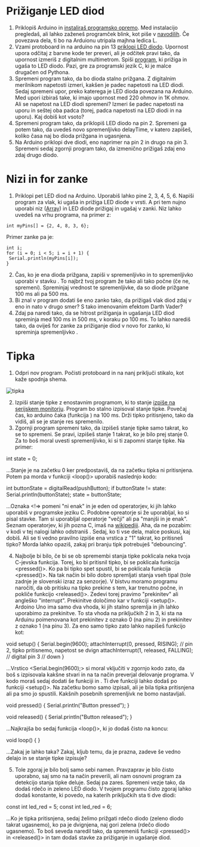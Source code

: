 Prižiganje LED diod
===================
1. Priklopiš Arduino in [instaliraš programsko opremo](https://www.arduino.cc/en/Guide/MacOSX). Med instalacijo pregledaš, ali lahko zaženeš programček blink, kot piše v [navodilih](https://www.arduino.cc/en/Guide/MacOSX). Če povezava dela, ti bo na Arduionu utripala majhna ledica L.
2. Vzami protoboard in na arduino na pin 13 [priklopi LED diodo](https://www.arduino.cc/en/Tutorial/Blink). Upornost upora odčitaj z barvne kode ter preveri, ali je odčitek pravi tako, da upornost izmeriš z digitalnim multimetrom. Spiši [program](https://www.arduino.cc/en/Tutorial/Blink), ki prižiga in ugaša to LED diodo. Pazi, gre za programski jezik C, ki je malce drugačen od Pythona. 
3. Spremeni program tako, da bo dioda stalno prižgana. Z digitalnim merilnikom napetosti izmeri, kakšen je padec napetosti na LED diodi. Sedaj spremeni upor, preko katerega je LED dioda povezana na Arduino. Med upori izbiraš take, ki imajo upornost med 220 ohmov in 1K ohmov. Ali se napetost na LED diodi spremeni? Izmeri še padec napetosti na uporu in seštej oba padca (torej, padca napetosti na LED diodi in na uporu). Kaj dobiš kot vsoto?
4. Spremeni program tako, da priklopiš LED diodo na pin 2. Spremeni ga potem tako, da uvedeš novo spremenljivko delayTime, v katero zapišeš, koliko časa naj bo dioda prižgana in ugasnjena.
5. Na Arduino priklopi dve diodi, eno naprimer na pin 2 in drugo na pin 3. Spremeni sedaj zgornji program tako, da izmenično prižigaš zdaj eno zdaj drugo diodo.

Nizi in for zanke
=================
1.    Priklopi pet LED diod na Arduino. Uporabiš lahko pine 2, 3, 4, 5, 6. Napiši program za vlak, ki ugaša in prižiga LED diode v vrsti. A pri tem nujno uporabi niz ([Array](https://www.arduino.cc/en/Reference/Array)) in LED diode prižigaj in ugašaj v <for> zanki. Niz lahko uvedeš na vrhu programa, na primer z:

   ~~~
  int myPins[] = {2, 4, 8, 3, 6};
   ~~~

   Primer <for> zanke pa je:

   ~~~
  int i;
  for (i = 0; i < 5; i = i + 1) {
    Serial.println(myPins[i]);
  }
   ~~~

2.   Čas, ko je ena dioda prižgana, zapiši v spremenljivko <delayTime> in to spremenljivko uporabi v stavku <delay>. To najbrž tvoj program že tako ali tako počne (če ne, spremeni). Spreminjaj vrednost te spremenljivke, da so diode prižgane 100 ms ali pa 500 ms.
3. Bi znal v program dodati še eno <for> zanko tako, da prižigaš vlak diod zdaj v eno in nato v drugo smer? S tako imenovanim efektom Darth Vader?
4. Zdaj pa naredi tako, da se hitrost prižiganja in ugašanja LED diod spreminja med 100 ms in 500 ms, v koraku po 100 ms. To lahko narediš tako, da oviješ for zanke za prižiganje diod v novo for zanko, ki spreminja spremenljivko <delayTime>.

Tipka
=====
1. Odpri nov program. Počisti protoboard in na nanj priključi stikalo, kot kaže spodnja shema.

![tipka](https://www.arduino.cc/en/uploads/Tutorial/button_sch.png "Vezava")

2. Izpiši stanje tipke z enostavnim programom, ki to stanje [izpiše na serijskem monitorju](https://www.arduino.cc/en/Tutorial/DigitalReadSerial). Program bo stalno izpisoval stanje tipke. Povečaj čas, ko arduino čaka (funkcija <delay>) na 100 ms. Drži tipko pritisnjeno, tako da vidiš, ali se je stanje res spremenilo.
3. Zgornji program spremeni tako, da izpišeš stanje tipke samo takrat, ko se to spremeni. Se pravi, izpišeš stanje 1 takrat, ko je bilo prej stanje 0. Za to boš moral uvesti spremenljivko, ki si ti zapomni stanje tipke. Na primer:

  int state = 0;

...Stanje je na začetku 0 ker predpostaviš, da na začetku tipka ni pritisnjena. Potem pa morda v funkciji <loop()> uporabiš naslednjo kodo:

  int buttonState = digitalRead(pushButton);
  if buttonState != state:
    Serial.println(buttonState);
    state = buttonState;

...Oznaka <!=> pomeni "ni enak" in je eden od operatorjev, ki jih lahko uporabiš v programske jeziku C. Podobne opreatorje si že uporabljal, ko si pisal <for> stavke. Tam si uporabljal operatorje "večji" ali pa "manjši in je enak". Seznam operatorjev, ki jih pozna C, imaš na [wikipediji](https://en.wikipedia.org/wiki/Operators_in_C_and_C%2B%2B). Aha, da ne pozabim: v kodi v tej nalogi lahko odstraniš <delay>. Sedaj, ko ti vse dela, malce poskusi, kaj dobiš. Ali se ti vedno pravilno izpiše ena vrstica z "1" takrat, ko pritisneš tipko? Morda lahko opaziš, zakaj pri branju tipk potrebuješ "debouncing".

4. Najbolje bi bilo, če bi se ob spremembi stanja tipke poklicala neka tvoja C-jevska funkcija. Torej, ko bi pritisnil tipko, bi se poklicala funkcija <pressed()>. Ko pa bi tipko spet spustil, bi se poklicala funkcija <pressed()>. Na tak način bi bilo dobro spremljati stanja vseh tipal (tole zadnje je slovenski izraz za senzorje). V bistvu moramo programu naročiti, da ob pritisku na tipko prekine s tem, kar trenutno počne, in pokliče funkcijo <released()>. Zedevi torej pravimo "prekinitev" ali angleško "interrupt". Prekinitve določimo kar v funkciji <setup()>. Ardoino Uno ima samo dva vhoda, ki jih stalno spremlja in jih lahko uporabimo za prekinitve. To sta vhoda na priključkih 2 in 3, ki sta na Arduinu poimenovana kot prekinitev z oznako 0 (na pinu 2) in prekinitev z oznako 1 (na pinu 3). Za eno samo tipko zato lahko napišeš funkcijo <setup> kot:

  void setup()
  {
    Serial.begin(9600);
    attachInterrupt(0, pressed, RISING); // pin 2, tipko pritisnemo, napetost se dvign
    attachInterrupt(1, released, FALLING); // digital pin 3 // down
  }

...Vrstico <Serial.begin(9600);> si moral vključiti v zgornjo kodo zato, da boš s <Serial> izpisovala kakšne stvari in na ta način preverjal delovanje programa. V kodo moraš sedaj dodati še funkciji <pressed> in <released>. Ti dve funkciji lahko dodaš po funkciji <setup()>. Na začetku bomo samo izpisali, ali je bila tipka pritisnjena ali pa smo jo spustili. Kakšnih posebnih spremenljivk ne bomo nastavljali.

  void pressed()
  {
    Serial.println("Button pressed");
  }
  
  void released()
  {
    Serial.println("Button released");
  }
  
...Najkrajša bo sedaj funkcija <loop()>, ki jo dodaš čisto na koncu:

  void loop()
  {
  }

...Zakaj je lahko taka? Zakaj, kljub temu, da je prazna, zadeve še vedno delajo in se stanje tipke izpisuje?

5. Tole zgoraj je bilo bolj samo sebi namen. Pravzaprav je bilo čisto uporabno, saj smo na ta način preverili, ali nam osnovni program za detekcijo stanja tipke deluje. Sedaj pa zares. Spremeni vezje tako, da dodaš rdečo in zeleno LED diodo. V tvojem programu čisto zgoraj lahko dodaš konstante, ki povedo, na katerih priključkih sta ti dve diodi:

  const int led_red = 5;
  const int led_red = 6;
  
...Ko je tipka pritisnjena, sedaj želimo prižgati rdečo diodo (zeleno diodo takrat ugasnemo), ko pa je dvignjena, naj gori zelena (rdečo diodo ugasnemo). To boš seveda naredil tako, da spremeniš funkciji <pressed()> in <released()> in tam dodaš stavke za prižiganje in ugašanje diod.
